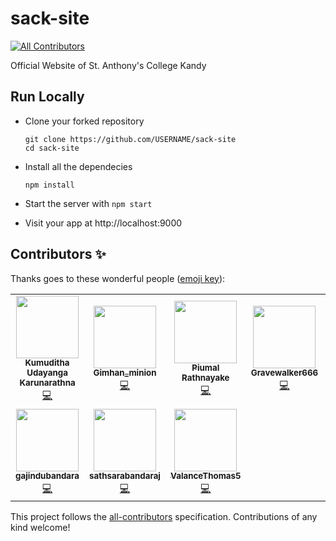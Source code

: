 # sack-site
<!-- ALL-CONTRIBUTORS-BADGE:START - Do not remove or modify this section -->
[![All Contributors](https://img.shields.io/badge/all_contributors-10-orange.svg?style=flat-square)](#contributors-)
<!-- ALL-CONTRIBUTORS-BADGE:END -->
Official Website of St. Anthony's College Kandy
## Run Locally

- Clone your forked repository
    ```
    git clone https://github.com/USERNAME/sack-site
    cd sack-site
    ```
- Install all the dependecies
    ```
    npm install
    ```
- Start the server with `npm start`

- Visit your app at http://localhost:9000
## Contributors ✨

Thanks goes to these wonderful people ([emoji key](https://allcontributors.org/docs/en/emoji-key)):

<!-- ALL-CONTRIBUTORS-LIST:START - Do not remove or modify this section -->
<!-- prettier-ignore-start -->
<!-- markdownlint-disable -->
<table>
  <tr>
    <td align="center"><a href="http://www.linkedin.com/in/kumuditha-karunarathna-10562916b"><img src="https://avatars2.githubusercontent.com/u/27630091?v=4" width="100px;" alt=""/><br /><sub><b>Kumuditha Udayanga Karunarathna</b></sub></a><br /><a href="https://github.com/acf-sack/sack-site/commits?author=kumuditha-udayanga" title="Code">💻</a></td>
    <td align="center"><a href="https://github.com/Gimhan-minion"><img src="https://avatars3.githubusercontent.com/u/60275681?v=4" width="100px;" alt=""/><br /><sub><b>Gimhan_minion</b></sub></a><br /><a href="https://github.com/acf-sack/sack-site/commits?author=Gimhan-minion" title="Code">💻</a></td>
    <td align="center"><a href="https://github.com/Piumal1999"><img src="https://avatars2.githubusercontent.com/u/27498587?v=4" width="100px;" alt=""/><br /><sub><b>Piumal Rathnayake</b></sub></a><br /><a href="https://github.com/acf-sack/sack-site/commits?author=Piumal1999" title="Code">💻</a></td>
    <td align="center"><a href="https://github.com/Gravewalker666"><img src="https://avatars0.githubusercontent.com/u/45477334?v=4" width="100px;" alt=""/><br /><sub><b>Gravewalker666</b></sub></a><br /><a href="https://github.com/acf-sack/sack-site/commits?author=Gravewalker666" title="Code">💻</a></td>
    <td align="center"><a href="https://github.com/jayasanka-sack"><img src="https://avatars1.githubusercontent.com/u/33048395?v=4" width="100px;" alt=""/><br /><sub><b>Jayasanka Weerasinghe</b></sub></a><br /><a href="https://github.com/acf-sack/sack-site/commits?author=jayasanka-sack" title="Code">💻</a></td>
    <td align="center"><a href="http://dailypiller.com"><img src="https://avatars0.githubusercontent.com/u/43912578?v=4" width="100px;" alt=""/><br /><sub><b>Anjula Samarasinghe</b></sub></a><br /><a href="https://github.com/acf-sack/sack-site/commits?author=anjula-sack" title="Code">💻</a></td>
    <td align="center"><a href="http://janithsilva.me"><img src="https://avatars3.githubusercontent.com/u/45779947?v=4" width="100px;" alt=""/><br /><sub><b>Janith Silva</b></sub></a><br /><a href="https://github.com/acf-sack/sack-site/commits?author=janithRS" title="Code">💻</a></td>
  </tr>
  <tr>
    <td align="center"><a href="https://github.com/gajindubandara"><img src="https://avatars2.githubusercontent.com/u/63200586?v=4" width="100px;" alt=""/><br /><sub><b>gajindubandara</b></sub></a><br /><a href="https://github.com/acf-sack/sack-site/commits?author=gajindubandara" title="Code">💻</a></td>
    <td align="center"><a href="https://github.com/sathsarabandaraj"><img src="https://avatars3.githubusercontent.com/u/62067185?v=4" width="100px;" alt=""/><br /><sub><b>sathsarabandaraj</b></sub></a><br /><a href="https://github.com/acf-sack/sack-site/commits?author=sathsarabandaraj" title="Code">💻</a></td>
    <td align="center"><a href="https://github.com/ValanceThomas5"><img src="https://avatars1.githubusercontent.com/u/52969870?v=4" width="100px;" alt=""/><br /><sub><b>ValanceThomas5</b></sub></a><br /><a href="https://github.com/acf-sack/sack-site/commits?author=ValanceThomas5" title="Code">💻</a></td>
  </tr>
</table>

<!-- markdownlint-enable -->
<!-- prettier-ignore-end -->
<!-- ALL-CONTRIBUTORS-LIST:END -->

This project follows the [all-contributors](https://github.com/all-contributors/all-contributors) specification. Contributions of any kind welcome!